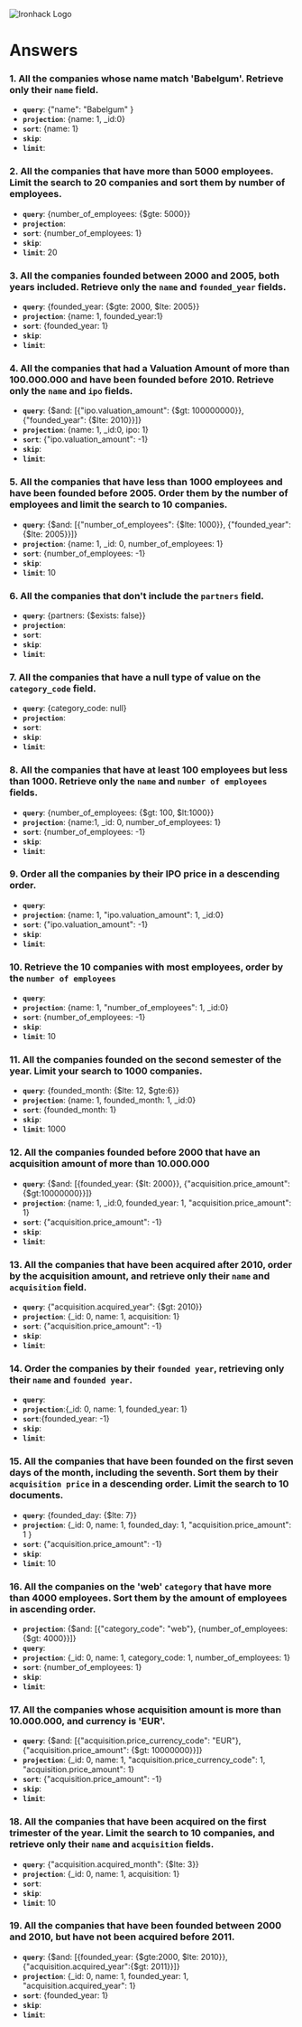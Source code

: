 <!-- ! ANTES DE EMPEZAR A CORREGIR!! -->
<!-- * En algunos caractéres han sido añadido el símbolo: (\). Es cosa del autoguardado que tengo en VSCODE que parece que afecta de forma distinta en archivos .md. Siento las molestias!!  -->

![Ironhack Logo](https://i.imgur.com/1QgrNNw.png)

# Answers

### 1. All the companies whose name match 'Babelgum'. Retrieve only their `name` field.

- **`query`**: {"name": "Babelgum" } 
- **`projection`**: {name: 1, \_id:0}
- **`sort`**: {name: 1}
- **`skip`**:
- **`limit`**:

### 2. All the companies that have more than 5000 employees. Limit the search to 20 companies and sort them by **number of employees**.

- **`query`**: {number_of_employees: {\$gte: 5000}}
- **`projection`**:
- **`sort`**: {number_of_employees: 1}
- **`skip`**:
- **`limit`**: 20

### 3. All the companies founded between 2000 and 2005, both years included. Retrieve only the `name` and `founded_year` fields.

- **`query`**: {founded_year: {$gte: 2000, $lte: 2005}}
- **`projection`**: {name: 1, founded_year:1}
- **`sort`**: {founded_year: 1}
- **`skip`**:
- **`limit`**:

### 4. All the companies that had a Valuation Amount of more than 100.000.000 and have been founded before 2010. Retrieve only the `name` and `ipo` fields.

- **`query`**: {$and: [{"ipo.valuation_amount": {$gt: 100000000}}, {"founded_year": {\$lte: 2010}}]}
- **`projection`**: {name: 1, \_id:0, ipo: 1}
- **`sort`**: {"ipo.valuation_amount": -1}
- **`skip`**:
- **`limit`**:

### 5. All the companies that have less than 1000 employees and have been founded before 2005. Order them by the number of employees and limit the search to 10 companies.

- **`query`**: {$and: [{"number_of_employees": {$lte: 1000}}, {"founded_year": {\$lte: 2005}}]}
- **`projection`**: {name: 1, \_id: 0, number_of_employees: 1}
- **`sort`**: {number_of_employees: -1}
- **`skip`**:
- **`limit`**: 10

### 6. All the companies that don't include the `partners` field.

- **`query`**: {partners: {\$exists: false}}
- **`projection`**:
- **`sort`**:
- **`skip`**:
- **`limit`**:

### 7. All the companies that have a null type of value on the `category_code` field.

- **`query`**: {category_code: null}
- **`projection`**:
- **`sort`**:
- **`skip`**:
- **`limit`**:

### 8. All the companies that have at least 100 employees but less than 1000. Retrieve only the `name` and `number of employees` fields.

- **`query`**: {number_of_employees: {$gt: 100, $lt:1000}}
- **`projection`**: {name:1, \_id: 0, number_of_employees: 1}
- **`sort`**: {number_of_employees: -1}
- **`skip`**:
- **`limit`**:

### 9. Order all the companies by their IPO price in a descending order.

- **`query`**:
- **`projection`**: {name: 1, "ipo.valuation_amount": 1, \_id:0}
- **`sort`**: {"ipo.valuation_amount": -1}
- **`skip`**:
- **`limit`**:

### 10. Retrieve the 10 companies with most employees, order by the `number of employees`

- **`query`**:
- **`projection`**: {name: 1, "number_of_employees": 1, \_id:0}
- **`sort`**: {number_of_employees: -1}
- **`skip`**:
- **`limit`**: 10

### 11. All the companies founded on the second semester of the year. Limit your search to 1000 companies.

- **`query`**: {founded_month: {$lte: 12, $gte:6}}
- **`projection`**: {name: 1, founded_month: 1, \_id:0}
- **`sort`**: {founded_month: 1}
- **`skip`**:
- **`limit`**: 1000

### 12. All the companies founded before 2000 that have an acquisition amount of more than 10.000.000

- **`query`**: {$and: [{founded_year: {$lt: 2000}}, {"acquisition.price_amount": {\$gt:10000000}}]}
- **`projection`**: {name: 1, \_id:0, founded_year: 1, "acquisition.price_amount": 1}
- **`sort`**: {"acquisition.price_amount": -1}
- **`skip`**:
- **`limit`**:

### 13. All the companies that have been acquired after 2010, order by the acquisition amount, and retrieve only their `name` and `acquisition` field.

- **`query`**: {"acquisition.acquired_year": {\$gt: 2010}}
- **`projection`**: {\_id: 0, name: 1, acquisition: 1}
- **`sort`**: {"acquisition.price_amount": -1}
- **`skip`**:
- **`limit`**:

### 14. Order the companies by their `founded year`, retrieving only their `name` and `founded year`.

- **`query`**:
- **`projection`**:{\_id: 0, name: 1, founded_year: 1}
- **`sort`**:{founded_year: -1}
- **`skip`**:
- **`limit`**:

### 15. All the companies that have been founded on the first seven days of the month, including the seventh. Sort them by their `acquisition price` in a descending order. Limit the search to 10 documents.

- **`query`**: {founded_day: {\$lte: 7}}
- **`projection`**: {\_id: 0, name: 1, founded_day: 1, "acquisition.price_amount": 1 }
- **`sort`**: {"acquisition.price_amount": -1}
- **`skip`**:
- **`limit`**: 10

### 16. All the companies on the 'web' `category` that have more than 4000 employees. Sort them by the amount of employees in ascending order.

- **`projection`**: {$and: [{"category_code": "web"}, {number_of_employees: {$gt: 4000}}]}
- **`query`**:
- **`projection`**: {\_id: 0, name: 1, category_code: 1, number_of_employees: 1}
- **`sort`**: {number_of_employees: 1}
- **`skip`**:
- **`limit`**:

### 17. All the companies whose acquisition amount is more than 10.000.000, and currency is 'EUR'.

- **`query`**: {$and: [{"acquisition.price_currency_code": "EUR"}, {"acquisition.price_amount": {$gt: 10000000}}]}
- **`projection`**: {\_id: 0, name: 1, "acquisition.price_currency_code": 1, "acquisition.price_amount": 1}
- **`sort`**: {"acquisition.price_amount": -1}
- **`skip`**:
- **`limit`**:

### 18. All the companies that have been acquired on the first trimester of the year. Limit the search to 10 companies, and retrieve only their `name` and `acquisition` fields.

- **`query`**: {"acquisition.acquired_month": {\$lte: 3}}
- **`projection`**: {\_id: 0, name: 1, acquisition: 1}
- **`sort`**:
- **`skip`**:
- **`limit`**: 10

### 19. All the companies that have been founded between 2000 and 2010, but have not been acquired before 2011.

- **`query`**: {$and: [{founded_year: {$gte:2000, $lte: 2010}}, {"acquisition.acquired_year":{$gt: 2011}}]}
- **`projection`**: {\_id: 0, name: 1, founded_year: 1, "acquisition.acquired_year": 1}
- **`sort`**: {founded_year: 1}
- **`skip`**:
- **`limit`**:
